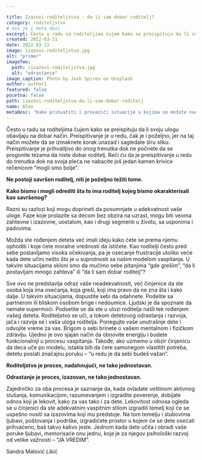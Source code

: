 ```yaml
---

title: Izazovi roditeljstva - da li sam dobar roditelj?
category: roditeljstvo
# ovo je i meta desc
excerpt: Često u radu sa roditeljima čujem kako se preispituju da li svoju ulogu obavljaju na dobar način.
created: 2022-03-11
date: 2022.03.11
image: izazovi-roditeljstva.jpg
alt: "primer"
imageTwo:
  path: /izazovi-roditeljstva.jpg
  alt: "odrastanje"
image_caption: Photo by Josh Spires on Unsplash
author: author1
featured: false
pocetna: false
path: izazovi-roditeljstva-da-li-sam-dobar-roditelj
name: Aloo
metaDesc: "Kako prihvatiti i prevazići situacije u kojima se možete naći trudeći se da budete savršen roditelj."
---
```


Često u radu sa roditeljima čujem kako se preispituju da li svoju ulogu obavljaju na dobar način. Preispitivanje je u redu, čak je i poželjno, jer na taj način možete da se izmaknete korak unazad i sagledate širu sliku. Preispitivanje je prihvatljivo do onog trenutka dok ne počnete da se progonite tezama da niste dobar roditelj. Reći ću da je preispitivanje u redu do trenutka dok na svoja pleća ne nabacite još jedan kamen krivice rečenicom “mogli smo bolje”.

**Ne postoji savršen roditelj, niti je poželjno težiti tome.**

**Kako bismo i mogli odrediti šta to ima roditelj kojeg bismo okarakterisali kao savršenog?**

Razni su razlozi koji mogu doprineti da posumnjate u adekvatnost vaše uloge. Faze koje prolazite sa decom bez obzira na uzrast, mogu biti veoma zahtevne i izazovne, uostalom, kao i drugi segmenti u životu, sa usponima i padovima. 

Možda ste rođenjem deteta već imali ideju kako ćete se prema njemu ophoditi i koje ćete moralne vrednosti da ističete. Kao roditelji često pred sebe postavljamo visoka očekivanja, pa je osećanje frustracije utoliko veće kada dete učini nešto što je u suprotnosti sa našim modelom vaspitanja. U takvim situacijama skloni smo da mučimo sebe pitanjima “gde grešim”, “da li postavljam mnogo zahteva” ili “da li sam dobar roditelj”?

Sve ovo ne predstavlja odraz vaše neadekvatnosti, već činjenice da ste osoba koja ima osećanja, koja greši, koji ima pravo da ne zna šta i kako dalje. U takvim situacijama, dopustite sebi da odahnete. Podelite sa partnerom ili bliskom osobom brige i nedoumice. Ljudski je da spoznate da nemate supermoći. Podsetite se da ste u ulozi roditelja našli tek rođenjem vašeg deteta. Roditeljstvo se uči, a tokom detetovog odrastanja i razvoja, jača i razvija se i vaša uloga roditelja. Ponegujte vaše unutrašnje dete i odvojite vreme za vas. Brigom o sebi brinete o vašem mentalnom i fizičkom zdravlju. Ujedno je ovo sjajan način da obnovite energiju i budete funkcionalniji u procesu vaspitanja. Takođe, ako uzmemo u obzir činjenicu da deca uče po modelu, istakla bih da ćete samonegom vlastitih potreba, detetu poslati značajnu poruku – “u redu je da sebi budeš važan”.

**Roditeljstvo je proces, nadahnujući, ne tako jednostavan.**

**Odrastanje je proces, izazovan, ne tako jednostavan.**

Zajedničko za oba procesa je saznanje da, kada ovladate veštinom aktivnog slušanja, komunikacijom, razumevanjem i izgradite poverenje, dobijate odnos koji je lekovit, kako za vas tako i za dete. Lekovitost odnosa ogleda se u činjenici da ste adekvatnim vaspitnim stilom izgradili temelj koji će se uspešno nositi sa izazovima koji mu predstoje. Na tom temelju i stubovima ljubavi, poštovanja i podrške, izgradićete prostor u kojem će se dete osećati prihvaćeno, baš takvo kakvo jeste. Jednom kada dete učita i obradi vaše poruke ljubavi, memorisaće onu jednu, koja je za njegov psihološki razvoj od velike važnosti – “JA VREDIM”.


 Sandra Malović Likić



